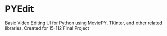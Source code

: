 # PYEdit
Basic Video Editing UI for Python using MoviePY, TKinter, and other related libraries.
Created for 15-112 Final Project
